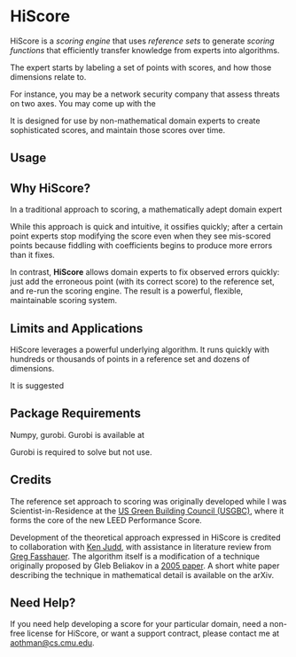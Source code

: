 # HiScore

HiScore is a *scoring engine* that uses *reference sets* to generate *scoring functions* that efficiently transfer knowledge from experts into algorithms.

The expert starts by labeling a set of points with scores, and how those dimensions relate to.

For instance, you may be a network security company that assess threats on two axes. You may come up with the 

It is designed for use by non-mathematical domain experts to create sophisticated scores, and maintain those scores over time.


## Usage


## Why HiScore?

In a traditional approach to scoring, a mathematically adept domain expert

While this approach is quick and intuitive, it ossifies quickly; after a certain point experts stop modifying the score even when they see mis-scored points because fiddling with coefficients begins to produce more errors than it fixes.

In contrast, **HiScore** allows domain experts to fix observed errors quickly: just add the erroneous point (with its correct score) to the reference set, and re-run the scoring engine. The result is a powerful, flexible, maintainable scoring system.

## Limits and Applications

HiScore leverages a powerful underlying algorithm. It runs quickly with hundreds or thousands of points in a reference set and dozens of dimensions.

It is suggested 

## Package Requirements

Numpy, gurobi. Gurobi is available at 

Gurobi is required to solve but not use.

## Credits
The reference set approach to scoring was originally developed while I was Scientist-in-Residence at the [US Green Building Council (USGBC)](http://www.usgbc.org/), where it forms the core of the new LEED Performance Score.

Development of the theoretical approach expressed in HiScore is credited to collaboration with [Ken Judd](http://www.hoover.org/fellows/kenneth-l-judd), with assistance in literature review from [Greg Fasshauer](http://www.math.iit.edu/~fass/). The algorithm itself is a modification of a technique originally proposed by Gleb Beliakov in a [2005 paper](http://link.springer.com/article/10.1007/s10543-005-0028-x). A short white paper describing the technique in mathematical detail is available on the arXiv.

## Need Help?
If you need help developing a score for your particular domain, need a non-free license for HiScore, or want a support contract, please contact me at <aothman@cs.cmu.edu>.